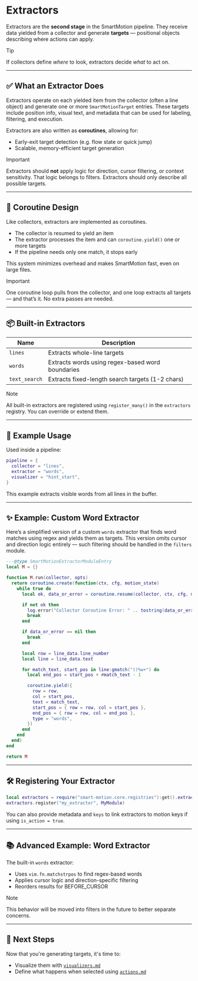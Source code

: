# Extractors

Extractors are the **second stage** in the SmartMotion pipeline. They receive data yielded from a collector and generate **targets** — positional objects describing where actions can apply.

> [!TIP]
> If collectors define _where_ to look, extractors decide _what_ to act on.

---

## ✅ What an Extractor Does

Extractors operate on each yielded item from the collector (often a line object) and generate one or more `SmartMotionTarget` entries. These targets include position info, visual text, and metadata that can be used for labeling, filtering, and execution.

Extractors are also written as **coroutines**, allowing for:

- Early-exit target detection (e.g. flow state or quick jump)
- Scalable, memory-efficient target generation

> [!IMPORTANT]
> Extractors should **not** apply logic for direction, cursor filtering, or context sensitivity. That logic belongs to filters. Extractors should only describe all possible targets.

---

## 🧠 Coroutine Design

Like collectors, extractors are implemented as coroutines.

- The collector is resumed to yield an item
- The extractor processes the item and can `coroutine.yield()` one or more targets
- If the pipeline needs only one match, it stops early

This system minimizes overhead and makes SmartMotion fast, even on large files.

> [!IMPORTANT]
> One coroutine loop pulls from the collector, and one loop extracts all targets — and that’s it. No extra passes are needed.

---

## 📦 Built-in Extractors

| Name          | Description                                      |
| ------------- | ------------------------------------------------ |
| `lines`       | Extracts whole-line targets                      |
| `words`       | Extracts words using regex-based word boundaries |
| `text_search` | Extracts fixed-length search targets (1-2 chars) |

> [!NOTE]
> All built-in extractors are registered using `register_many()` in the `extractors` registry. You can override or extend them.

---

## 🧱 Example Usage

Used inside a pipeline:

```lua
pipeline = {
  collector = "lines",
  extractor = "words",
  visualizer = "hint_start",
}
```

This example extracts visible words from all lines in the buffer.

---

## ✨ Example: Custom Word Extractor

Here’s a simplified version of a custom `words` extractor that finds word matches using regex and yields them as targets. This version omits cursor and direction logic entirely — such filtering should be handled in the `filters` module.

```lua
---@type SmartMotionExtractorModuleEntry
local M = {}

function M.run(collector, opts)
  return coroutine.create(function(ctx, cfg, motion_state)
    while true do
      local ok, data_or_error = coroutine.resume(collector, ctx, cfg, motion_state)

      if not ok then
        log.error("Collector Coroutine Error: " .. tostring(data_or_error))
        break
      end

      if data_or_error == nil then
        break
      end

      local row = line_data.line_number
      local line = line_data.text

      for match_text, start_pos in line:gmatch("()%w+") do
        local end_pos = start_pos + #match_text - 1

        coroutine.yield({
          row = row,
          col = start_pos,
          text = match_text,
          start_pos = { row = row, col = start_pos },
          end_pos = { row = row, col = end_pos },
          type = "words",
        })
      end
    end
  end)
end

return M
```

---

## 🛠 Registering Your Extractor

```lua
local extractors = require("smart-motion.core.registries"):get().extractors
extractors.register("my_extractor", MyModule)
```

You can also provide metadata and `keys` to link extractors to motion keys if using `is_action = true`.

---

## 📚 Advanced Example: Word Extractor

The built-in `words` extractor:

- Uses `vim.fn.matchstrpos` to find regex-based words
- Applies cursor logic and direction-specific filtering
- Reorders results for BEFORE_CURSOR

> [!NOTE]
> This behavior will be moved into filters in the future to better separate concerns.

---

## 🔗 Next Steps

Now that you're generating targets, it's time to:

- Visualize them with [`visualizers.md`](./visualizers.md)
- Define what happens when selected using [`actions.md`](./actions.md)

